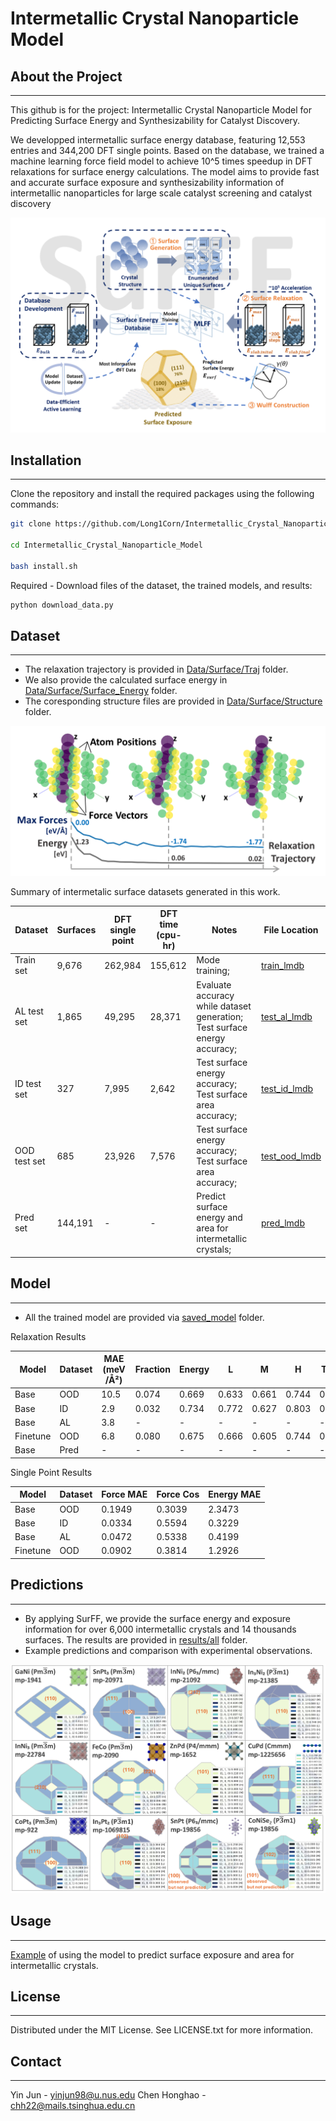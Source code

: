 # Intermetallic Crystal Nanoparticle Model

## About the Project 

-----------------

This github is for the project: Intermetallic Crystal Nanoparticle Model for 
Predicting Surface Energy and Synthesizability for Catalyst Discovery.

We developped intermetallic surface energy database, featuring 12,553 entries and 344,200 DFT 
single points. Based on 
the database, we trained a machine learning force field model to achieve 10^5 times speedup in 
DFT relaxations for surface energy calculations.
The model aims to provide fast and accurate surface exposure and synthesizability information 
of intermetallic nanoparticles for large scale catalyst screening and catalyst discovery


![Intermetallic Crystal Nanoparticle Model](img/Picture1.png)


## Installation

------------

Clone the repository and install the required packages using the following commands:
```bash
git clone https://github.com/Long1Corn/Intermetallic_Crystal_Nanoparticle_Model.git

cd Intermetallic_Crystal_Nanoparticle_Model

bash install.sh
```

Required - Download files of the dataset, the trained models, and results:
```bash
python download_data.py
```


## Dataset

--------------------
- The relaxation trajectory is provided in [Data/Surface/Traj](Data/Surface/Traj) folder.
- We also provide the calculated surface energy in [Data/Surface/Surface_Energy](Data/Surface/Surface_Energy) folder.
- The coresponding structure files are provided in [Data/Surface/Structure](Data/Surface/Structure) folder.


![Relaxation Trajectory](img/Picture3.png)


Summary of intermetalic surface datasets generated in this work.

| Dataset      | Surfaces | DFT single point | DFT time (cpu-hr) | Notes                                                                     | File Location                      |                                                             
|--------------|----------|------------------|-------------------|---------------------------------------------------------------------------|------------------------------------|
| Train set    | 9,676    | 262,984          | 155,612           | Mode training;                                                            | [train_lmdb](ocp/data/train)       |
| AL test set  | 1,865    | 49,295           | 28,371            | Evaluate accuracy while dataset generation; Test surface energy accuracy; | [test_al_lmdb](ocp/data/test/al)   |
| ID test set  | 327      | 7,995            | 2,642             | Test surface energy accuracy; Test surface area accuracy;                 | [test_id_lmdb](ocp/data/test/id)   |
| OOD test set | 685      | 23,926           | 7,576             | Test surface energy accuracy; Test surface area accuracy;                 | [test_ood_lmdb](ocp/data/test/ood) |
| Pred set     | 144,191  | -                | -                 | Predict surface energy and area for intermetallic crystals;               | [pred_lmdb](ocp/data/relax/all)    |


## Model

-------------------
- All the trained model are provided via [saved_model](Data/saved_model) folder.

Relaxation Results

| Model    | Dataset | MAE (meV/Å²) | Fraction | Energy | L    | M    | H    | Top3 | Top5 | GPU Time (hr) |
|----------|---------|--------------|----------|--------|------|------|------|------|------|---------------|
| Base     | OOD     | 10.5         | 0.074    | 0.669  | 0.633| 0.661| 0.744| 0.666| 0.810| 0.27          |
| Base     | ID      | 2.9          | 0.032    | 0.734  | 0.772| 0.627| 0.803| 0.800| 0.810| 0.12          |
| Base     | AL      | 3.8          | -        | -      | -    | -    | -    | -    | -    | 0.69          |
| Finetune | OOD     | 6.8          | 0.080    | 0.675  | 0.666| 0.605| 0.744| 0.700| 0.820| 0.26          |
| Base     | Pred    | -            | -        | -      | -    | -    | -    | -    | -    | 115           |


Single Point Results

| Model    | Dataset | Force MAE | Force Cos | Energy MAE |
|----------|---------|-----------|-----------|------------|
| Base     | OOD     | 0.1949    | 0.3039    | 2.3473     |
| Base     | ID      | 0.0334    | 0.5594    | 0.3229     |
| Base     | AL      | 0.0472    | 0.5338    | 0.4199     |
| Finetune | OOD     | 0.0902    | 0.3814    | 1.2926     |



## Predictions

----------------------------
- By applying SurFF, we provide the surface energy and exposure information for over 6,000 intermetallic crystals and 14 thousands surfaces.
The results are provided in [results/all](results/all) folder.
- Example predictions and comparison with experimental observations.

![Predictions](img/Picture2.png)

## Usage

----------------------------
[Example](Example_Usage.ipynb) of using the model to predict surface exposure and area for intermetallic crystals.


## License

----------------------------
Distributed under the MIT License. See LICENSE.txt for more information.

## Contact

----------------------------
Yin Jun - yinjun98@u.nus.edu
Chen Honghao - chh22@mails.tsinghua.edu.cn
